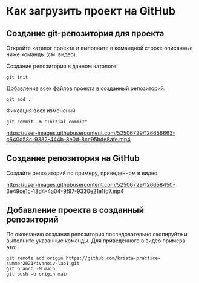 # Как загрузить проект на GitHub

## Создание git-репозитория для проекта

Откройте каталог проекта и выполните в командной строке описанные ниже команды (см. видео).

Создание репозитория в данном каталоге:
    
    git init 
   
Добавление всех файлов проекта в созданный репозиторий:

    git add .
    
Фиксация всех изменений:

    git commit -m "Initial commit"

https://user-images.githubusercontent.com/52506729/126656663-c640d58c-9382-444b-8e0d-8cc95bde8afe.mp4


## Создание репозитория на GitHub

Создайте репозиторий по примеру, приведенном в видео. 

https://user-images.githubusercontent.com/52506729/126658450-3e49ce1c-13d4-4a04-9f97-9330e21e1fd7.mp4


## Добавление проекта в созданный репозиторий 

По окончанию создания репозитория последовательно скопируйте и выполните указанные команды. 
Для приведенного в видео примера это:

    git remote add origin https://github.com/krista-practice-summer2021/ivanoiv-lab1.git
    git branch -M main
    git push -u origin main
